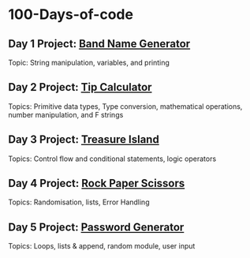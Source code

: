 # 100-Days-of-code

## Day 1 Project: [Band Name Generator](./Day1)
Topic: String manipulation, variables, and printing

## Day 2 Project: [Tip Calculator](./Day2)
Topics: Primitive data types, Type conversion, mathematical operations, number manipulation, and F strings

## Day 3 Project: [Treasure Island](./Day3)
Topics: Control flow and conditional statements, logic operators

## Day 4 Project: [Rock Paper Scissors](./Day4)
Topics: Randomisation, lists, Error Handling

## Day 5 Project: [Password Generator](./Day5)
Topics: Loops, lists & append, random module, user input